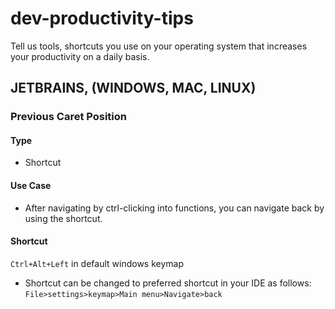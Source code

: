 # dev-productivity-tips
Tell us tools, shortcuts you use on your operating system that increases your productivity on a daily basis.

## JETBRAINS, (WINDOWS, MAC, LINUX)

### Previous Caret Position

#### Type
  - Shortcut
#### Use Case
  - After navigating by ctrl-clicking into functions, you can navigate back by using the shortcut.

#### Shortcut
`Ctrl+Alt+Left` in default windows keymap
 - Shortcut can be changed to preferred shortcut in your IDE as follows:
    `File>settings>keymap>Main menu>Navigate>back`
